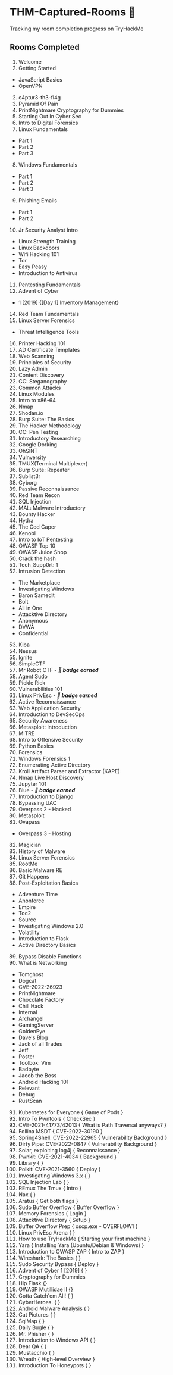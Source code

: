 # THM-Captured-Rooms 🚩
Tracking my room completion progress on TryHackMe 


## Rooms Completed 

1. Welcome 
2. Getting Started
- JavaScript Basics
- OpenVPN
2. c4ptur3-th3-fl4g
3. Pyramid Of Pain
4. PrintNightmare
Cryptography for Dummies
5. Starting Out In Cyber Sec
6. Intro to Digital Forensics
7. Linux Fundamentals 
- Part 1
- Part 2
- Part 3

8. Windows Fundamentals 
- Part 1
- Part 2
- Part 3

9. Phishing Emails 
- Part 1
- Part 2 

10. Jr Security Analyst Intro
- Linux Strength Training
- Linux Backdoors
- Wifi Hacking 101
- Tor
- Easy Peasy
- Introduction to Antivirus
11. Pentesting Fundamentals
12. Advent of Cyber 
- 1 [2019] {[Day 1] Inventory Management}
14. Red Team Fundamentals
15. Linux Server Forensics
- Threat Intelligence Tools
16. Printer Hacking 101
17. AD Certificate Templates
18. Web Scanning
19. Principles of Security
20. Lazy Admin
21. Content Discovery
22. CC: Steganography
23. Common Attacks 
24. Linux Modules
25. Intro to x86-64
26. Nmap
27. Shodan.io
28. Burp Suite: The Basics
29. The Hacker Methodology
30. CC: Pen Testing
31. Introductory Researching
32. Google Dorking
33. OhSINT
34. Vulnversity
35. TMUX(Terminal Multiplexer)
36. Burp Suite: Repeater
37. Sublist3r
38. Cyborg
39. Passive Reconnaissance
40. Red Team Recon
41. SQL Injection
42. MAL: Malware Introductory
43. Bounty Hacker
44. Hydra
45. The Cod Caper
46. Kenobi
47. Intro to IoT Pentesting
48. OWASP Top 10
49. OWASP Juice Shop
50. Crack the hash
51. Tech_Supp0rt: 1
52. Intrusion Detection
- The Marketplace
- Investigating Windows
- Baron Samedit
- Bolt
- All in One
- Attacktive Directory
- Anonymous
- DVWA
- Confidential
53. Kiba
54. Nessus
55. Ignite 
56. SimpleCTF
57. Mr Robot CTF - **_📛 badge earned_**
58. Agent Sudo
59. Pickle Rick 
60. Vulnerabilities 101
61. Linux PrivEsc - **_📛 badge earned_**
62. Active Reconnaissance
63. Web Application Security
64. Introduction to DevSecOps
65. Security Awareness 
66. Metasploit: Introduction
67. MITRE
68. Intro to Offensive Security
69. Python Basics
70. Forensics
71. Windows Forensics 1 
72. Enumerating Active Directory
73. Kroll Artifact Parser and Extractor (KAPE)
74. Nmap Live Host Discovery 
75. Jupyter 101 
76. Blue - **_📛 badge earned_**
77. Introduction to Django 
78. Bypassing UAC 
79. Overpass 2 - Hacked
80. Metasploit
81. Ovapass
   - Overpass 3 - Hosting
82. Magician
83. History of Malware
84. Linux Server Forensics
85. RootMe
86. Basic Malware RE 
87. Git Happens
88. Post-Exploitation Basics
- Adventure Time
- Anonforce
- Empire
- Toc2
- Source
- Investigating Windows 2.0
- Volatility
- Introduction to Flask
- Active Directory Basics
89. Bypass Disable Functions 
90. What is Networking 
- Tomghost
- Dogcat
- CVE-2022-26923 
- PrintNightmare
- Chocolate Factory
- Chill Hack
- Internal
- Archangel
- GamingServer
- GoldenEye
- Dave's Blog
- Jack of all Trades
- Jeff 
- Poster 
- Toolbox: Vim
- Badbyte
- Jacob the Boss
- Android Hacking 101
- Relevant
- Debug
- RustScan
91. Kubernetes for Everyone { Game of Pods }
92. Intro To Pwntools { CheckSec }
93. CVE-2021-41773/42013 { What is Path Traversal anyways? }
94. Follina MSDT { CVE-2022-30190 }
95. Spring4Shell: CVE-2022-22965 { Vulnerability Background }
96. Dirty Pipe: CVE-2022-0847 { Vulnerability Background }
97. Solar, exploiting log4j { Reconnaissance }
98. Pwnkit: CVE-2021-4034 { Background }
99. Library { }
100. Polkit: CVE-2021-3560 { Deploy }
101. Investigating Windows 3.x { }
102. SQL Injection Lab { }
103. REmux The Tmux { Intro }
104. Nax {  }
105. Aratus { Get both flags }
106. Sudo Buffer Overflow { Buffer Overflow }
107. Memory Forensics { Login }
108. Attacktive Directory { Setup }
109. Buffer Overflow Prep { oscp.exe - OVERFLOW1 }
110. Linux PrivEsc Arena { }
111. How to use TryHackMe { Starting your first machine }
112. Yara {  Installing Yara (Ubuntu/Debian & Windows) }
113. Introduction to OWASP ZAP { Intro to ZAP }
114. Wireshark: The Basics { }
115. Sudo Security Bypass { Deploy }
116. Advent of Cyber 1 [2019] { }
117. Cryptography for Dummies
118. Hip Flask {}
119. OWASP Mutillidae II {}
120. Gotta Catch'em All! { }
121. CyberHeroes. { }
122. Android Malware Analysis { }
123. Cat Pictures { }
124. SqlMap { }
125. Daily Bugle { }
126. Mr. Phisher { }
127. Introduction to Windows API { }
128. Dear QA { }
129. Mustacchio { }
130. Wreath { High-level Overview }
131. Introduction To Honeypots { }


 



